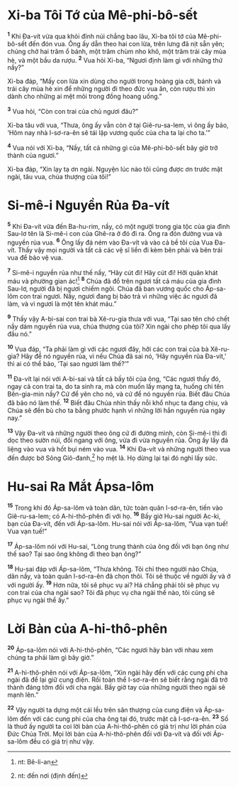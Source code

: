 # Xi-ba Tôi Tớ của Mê-phi-bô-sết
<sup><b>1</b></sup> Khi Ða-vít vừa qua khỏi đỉnh núi chẳng bao lâu, Xi-ba tôi tớ của Mê-phi-bô-sết đến đón vua. Ông ấy dẫn theo hai con lừa, trên lưng đã nịt sẵn yên; chúng chở hai trăm ổ bánh, một trăm chùm nho khô, một trăm trái cây mùa hè, và một bầu da rượu. <sup><b>2</b></sup> Vua hỏi Xi-ba, “Ngươi định làm gì với những thứ nầy?”

Xi-ba đáp, “Mấy con lừa xin dùng cho người trong hoàng gia cỡi, bánh và trái cây mùa hè xin để những người đi theo đức vua ăn, còn rượu thì xin dành cho những ai mệt mỏi trong đồng hoang uống.”

<sup><b>3</b></sup> Vua hỏi, “Còn con trai của chủ ngươi đâu?”

Xi-ba tâu với vua, “Thưa, ông ấy vẫn còn ở tại Giê-ru-sa-lem, vì ông ấy bảo, ‘Hôm nay nhà I-sơ-ra-ên sẽ tái lập vương quốc của cha ta lại cho ta.’”

<sup><b>4</b></sup> Vua nói với Xi-ba, “Nầy, tất cả những gì của Mê-phi-bô-sết bây giờ trở thành của ngươi.”

Xi-ba đáp, “Xin lạy tạ ơn ngài. Nguyện lúc nào tôi cũng được ơn trước mặt ngài, tâu vua, chúa thượng của tôi!”


# Si-mê-i Nguyền Rủa Ða-vít
<sup><b>5</b></sup> Khi Ða-vít vừa đến Ba-hu-rim, nầy, có một người trong gia tộc của gia đình Sau-lơ tên là Si-mê-i con của Ghê-ra ở đó đi ra. Ông ra đón đường vua và nguyền rủa vua. <sup><b>6</b></sup> Ông lấy đá ném vào Ða-vít và vào cả bề tôi của Vua Ða-vít. Thấy vậy mọi người và tất cả các vệ sĩ liền đi kèm bên phải và bên trái vua để bảo vệ vua.

<sup><b>7</b></sup> Si-mê-i nguyền rủa như thế nầy, “Hãy cút đi! Hãy cút đi! Hỡi quân khát máu và phường gian ác![^1-fff3d631-5c33-4625-9604-5e2d5dfc5a10] <sup><b>8</b></sup> Chúa đã đổ trên ngươi tất cả máu của gia đình Sau-lơ, người đã bị ngươi chiếm ngôi. Chúa đã ban vương quốc cho Áp-sa-lôm con trai ngươi. Nầy, ngươi đang bị báo trả vì những việc ác ngươi đã làm, và vì ngươi là một tên khát máu.”

<sup><b>9</b></sup> Thấy vậy A-bi-sai con trai bà Xê-ru-gia thưa với vua, “Tại sao tên chó chết nầy dám nguyền rủa vua, chúa thượng của tôi? Xin ngài cho phép tôi qua lấy đầu nó.”

<sup><b>10</b></sup> Vua đáp, “Ta phải làm gì với các ngươi đây, hỡi các con trai của bà Xê-ru-gia? Hãy để nó nguyền rủa, vì nếu Chúa đã sai nó, ‘Hãy nguyền rủa Ða-vít,’ thì ai có thể bảo, ‘Tại sao ngươi làm thế?’”

<sup><b>11</b></sup> Ða-vít lại nói với A-bi-sai và tất cả bầy tôi của ông, “Các ngươi thấy đó, ngay cả con trai ta, do ta sinh ra, mà còn muốn lấy mạng ta, huống chi tên Bên-gia-min nầy? Cứ để yên cho nó, và cứ để nó nguyền rủa. Biết đâu Chúa đã bảo nó làm thế. <sup><b>12</b></sup> Biết đâu Chúa nhìn thấy nỗi khổ nhục ta đang chịu, và Chúa sẽ đền bù cho ta bằng phước hạnh vì những lời hắn nguyền rủa ngày nay.”

<sup><b>13</b></sup> Vậy Ða-vít và những người theo ông cứ đi đường mình, còn Si-mê-i thì đi dọc theo sườn núi, đối ngang với ông, vừa đi vừa nguyền rủa. Ông ấy lấy đá liệng vào vua và hốt bụi ném vào vua. <sup><b>14</b></sup> Khi Ða-vít và những người theo vua đến được bờ Sông Giô-đanh,[^2-fff3d631-5c33-4625-9604-5e2d5dfc5a10] họ mệt lả. Họ dừng lại tại đó nghỉ lấy sức.


# Hu-sai Ra Mắt Ápsa-lôm
<sup><b>15</b></sup> Trong khi đó Áp-sa-lôm và toàn dân, tức toàn quân I-sơ-ra-ên, tiến vào Giê-ru-sa-lem; có A-hi-thô-phên đi với họ. <sup><b>16</b></sup> Bấy giờ Hu-sai người Ạc-ki, bạn của Ða-vít, đến với Áp-sa-lôm. Hu-sai nói với Áp-sa-lôm, “Vua vạn tuế! Vua vạn tuế!”

<sup><b>17</b></sup> Áp-sa-lôm nói với Hu-sai, “Lòng trung thành của ông đối với bạn ông như thế sao? Tại sao ông không đi theo bạn ông?”

<sup><b>18</b></sup> Hu-sai đáp với Áp-sa-lôm, “Thưa không. Tôi chỉ theo người nào Chúa, dân nầy, và toàn quân I-sơ-ra-ên đã chọn thôi. Tôi sẽ thuộc về người ấy và ở với người ấy. <sup><b>19</b></sup> Hơn nữa, tôi sẽ phục vụ ai? Há chẳng phải tôi sẽ phục vụ con trai của cha ngài sao? Tôi đã phục vụ cha ngài thế nào, tôi cũng sẽ phục vụ ngài thể ấy.”


# Lời Bàn của A-hi-thô-phên
<sup><b>20</b></sup> Áp-sa-lôm nói với A-hi-thô-phên, “Các ngươi hãy bàn với nhau xem chúng ta phải làm gì bây giờ.”

<sup><b>21</b></sup> A-hi-thô-phên nói với Áp-sa-lôm, “Xin ngài hãy đến với các cung phi cha ngài đã để lại giữ cung điện. Rồi toàn thể I-sơ-ra-ên sẽ biết rằng ngài đã trở thành đáng tởm đối với cha ngài. Bấy giờ tay của những người theo ngài sẽ mạnh lên.”

<sup><b>22</b></sup> Vậy người ta dựng một cái lều trên sân thượng của cung điện và Áp-sa-lôm đến với các cung phi của cha ông tại đó, trước mặt cả I-sơ-ra-ên. <sup><b>23</b></sup> Số là thuở ấy người ta coi lời bàn của A-hi-thô-phên có giá trị như lời phán của Ðức Chúa Trời. Mọi lời bàn của A-hi-thô-phên đối với Ða-vít và đối với Áp-sa-lôm đều có giá trị như vậy.

[^1-fff3d631-5c33-4625-9604-5e2d5dfc5a10]: nt: Bê-li-an
[^2-fff3d631-5c33-4625-9604-5e2d5dfc5a10]: nt: đến nơi (định đến)